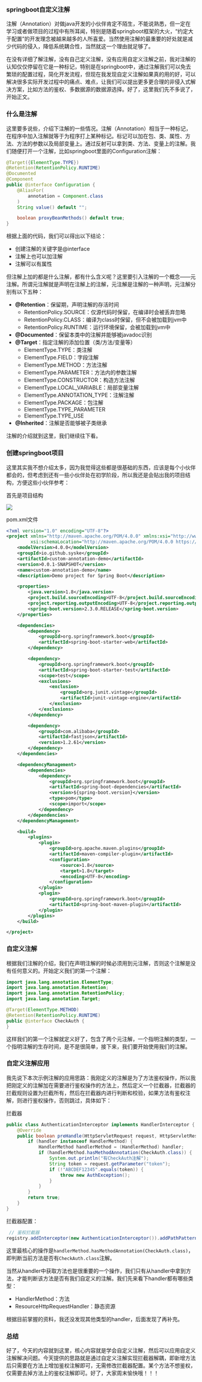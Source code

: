 ### springboot自定义注解

注解（Annotation）对做java开发的小伙伴肯定不陌生，不能说熟悉，但一定在学习或者做项目的过程中有所耳闻，特别是随着springboot框架的大火，“约定大于配置”的开发理念被越来越多的人所喜爱。当然使用注解的最重要的好处就是减少代码的侵入，降低系统耦合性，当然就这一个理由就足够了。

在没有详细了解注解，没有自己定义注解，没有应用自定义注解之前，我对注解的认知仅仅停留在它是一种标记，特别是在springboot中，通过注解我们可以免去繁琐的配置过程，简化开发流程，但现在我发现自定义注解如果真的用的好，可以解决很多实际开发过程中的痛点、难点，让我们可以提出更多更合理的非侵入式解决方案，比如方法的鉴权、多数据源的数据源选择。好了，这里我们先不多说了，开始正文。

### 什么是注解

这里要多说些，介绍下注解的一些情况。注解（Annotation）相当于一种标记，在程序中加入注解就等于为程序打上某种标记。标记可以加在包、类、属性、方法、方法的参数以及局部变量上。通过反射可以拿到类、方法、变量上的注解。我们随便打开一个注解，比如springboot里面的Configuration注解：

```java
@Target({ElementType.TYPE})
@Retention(RetentionPolicy.RUNTIME)
@Documented
@Component
public @interface Configuration {
    @AliasFor(
        annotation = Component.class
    )
    String value() default "";

    boolean proxyBeanMethods() default true;
}
```

根据上面的代码，我们可以得出以下结论：

- 创建注解的关键字是@interface
- 注解上也可以加注解
- 注解可以有属性

但注解上加的都是什么注解，都有什么含义呢？这里要引入注解的一个概念——元注解。所谓元注解就是声明在注解上的注解，元注解是注解的一种声明，元注解分别有以下五种：

- **@Retention**：保留期，声明注解的存活时间
  - RetentionPolicy.SOURCE：仅源代码时保留，在编译时会被丢弃忽略
  - RetentionPolicy.CLASS：编译为class时保留，但不会被加载到jvm中
  - RetentionPolicy.RUNTIME：运行环境保留，会被加载到jvm中
- **@Documented**：保留本类中的注解并能够被javadoc识别
- **@Target**：指定注解的添加位置（类/方法/变量等）
  - ElementType.TYPE：类注解
  - ElementType.FIELD：字段注解
  - ElementType.METHOD：方法注解
  - ElementType.PARAMETER：方法内的参数注解
  - ElementType.CONSTRUCTOR：构造方法注解
  - ElementType.LOCAL_VARIABLE：局部变量注解
  - ElementType.ANNOTATION_TYPE：注解注解
  - ElementType.PACKAGE：包注解
  - ElementType.TYPE_PARAMETER
  - ElementType.TYPE_USE
- **@Inherited**：注解是否能够被子类继承

注解的介绍就到这里，我们继续往下看。

### 创建springboot项目

这里其实我不想介绍太多，因为我觉得这些都是很基础的东西，应该是每个小伙伴都会的，但考虑到还有一些小伙伴处在初学阶段，所以我还是会贴出我的项目结构，方便这些小伙伴参考：

首先是项目结构

![](
https://syske-pic-bed.oss-cn-hangzhou.aliyuncs.com/imgs/images/20200801085718.png)

pom.xml文件

```xml
<?xml version="1.0" encoding="UTF-8"?>
<project xmlns="http://maven.apache.org/POM/4.0.0" xmlns:xsi="http://www.w3.org/2001/XMLSchema-instance"
         xsi:schemaLocation="http://maven.apache.org/POM/4.0.0 https://maven.apache.org/xsd/maven-4.0.0.xsd">
    <modelVersion>4.0.0</modelVersion>
    <groupId>io.github.syske</groupId>
    <artifactId>custom-annotation-demo</artifactId>
    <version>0.0.1-SNAPSHOT</version>
    <name>custom-annotation-demo</name>
    <description>Demo project for Spring Boot</description>

    <properties>
        <java.version>1.8</java.version>
        <project.build.sourceEncoding>UTF-8</project.build.sourceEncoding>
        <project.reporting.outputEncoding>UTF-8</project.reporting.outputEncoding>
        <spring-boot.version>2.3.0.RELEASE</spring-boot.version>
    </properties>

    <dependencies>
        <dependency>
            <groupId>org.springframework.boot</groupId>
            <artifactId>spring-boot-starter-web</artifactId>
        </dependency>

        <dependency>
            <groupId>org.springframework.boot</groupId>
            <artifactId>spring-boot-starter-test</artifactId>
            <scope>test</scope>
            <exclusions>
                <exclusion>
                    <groupId>org.junit.vintage</groupId>
                    <artifactId>junit-vintage-engine</artifactId>
                </exclusion>
            </exclusions>
        </dependency>

        <dependency>
            <groupId>com.alibaba</groupId>
            <artifactId>fastjson</artifactId>
            <version>1.2.61</version>
        </dependency>
    </dependencies>

    <dependencyManagement>
        <dependencies>
            <dependency>
                <groupId>org.springframework.boot</groupId>
                <artifactId>spring-boot-dependencies</artifactId>
                <version>${spring-boot.version}</version>
                <type>pom</type>
                <scope>import</scope>
            </dependency>
        </dependencies>
    </dependencyManagement>

    <build>
        <plugins>
            <plugin>
                <groupId>org.apache.maven.plugins</groupId>
                <artifactId>maven-compiler-plugin</artifactId>
                <configuration>
                    <source>1.8</source>
                    <target>1.8</target>
                    <encoding>UTF-8</encoding>
                </configuration>
            </plugin>
            <plugin>
                <groupId>org.springframework.boot</groupId>
                <artifactId>spring-boot-maven-plugin</artifactId>
            </plugin>
        </plugins>
    </build>

</project>
```

### 自定义注解

根据我们注解的介绍，我们在声明注解的时候必须用到元注解，否则这个注解是没有任何意义的。开始定义我们的第一个注解：

```java
import java.lang.annotation.ElementType;
import java.lang.annotation.Retention;
import java.lang.annotation.RetentionPolicy;
import java.lang.annotation.Target;

@Target(ElementType.METHOD)
@Retention(RetentionPolicy.RUNTIME)
public @interface CheckAuth {
}
```

这样我们的第一个注解就定义好了，包含了两个元注解，一个指明注解的类型，一个指明注解的生存时间，是不是很简单，接下来，我们要开始使用我们的注解。

### 自定义注解应用

我先说下本次示例注解的应用思路：我刚定义的注解是为了方法鉴权操作，所以我把刚定义的注解加在需要进行鉴权操作的方法上，然后定义一个拦截器，拦截器的拦截规则设置为拦截所有，然后在拦截器内进行判断和校验，如果方法有鉴权注解，则进行鉴权操作，否则跳过，具体如下：

拦截器

```java
public class AuthenticationInterceptor implements HandlerInterceptor {
    @Override
    public boolean preHandle(HttpServletRequest request, HttpServletResponse response, Object handler) throws Exception {
        if (handler instanceof HandlerMethod) {
            HandlerMethod handlerMethod = (HandlerMethod) handler;
            if (handlerMethod.hasMethodAnnotation(CheckAuth.class)) {
                System.out.println("有CheckAuth注解");
                String token = request.getParameter("token");
                if (!"ABCDEF12345".equals(token)) {
                    throw new AuthException();
                }
            }
        }
        return true;
    }
}
```

拦截器配置：

```java
 // 鉴权拦截器
registry.addInterceptor(new AuthenticationInterceptor()).addPathPatterns("/**");
```

这里最核心的操作是`handlerMethod.hasMethodAnnotation(CheckAuth.class)`，即判断当前方法是否有`CheckAuth.class`注解。

当然从handler中获取方法也是很重要的一个操作，我们只有从handler中拿到方法，才能判断该方法是否有我们自定义的注解。我们先来看下handler都有哪些类型：

- HandlerMethod：方法
- ResourceHttpRequestHandler：静态资源

根据目前掌握的资料，我还没发现其他类型的handler，后面发现了再补充。

### 总结

好了，今天的内容就到这里，核心内容就是学会自定义注解，然后可以应用自定义注解解决问题。今天提供的思路就是通过自定义注解实现拦截器解耦，即新增方法后只需要在方法上增加鉴权注解即可，无需修改拦截器配置。某个方法不想鉴权，仅需要去掉方法上的鉴权注解即可。好了，大家周末愉快哦！！！